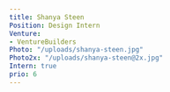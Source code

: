 ```yaml
---
title: Shanya Steen
Position: Design Intern
Venture:
- VentureBuilders
Photo: "/uploads/shanya-steen.jpg"
Photo2x: "/uploads/shanya-steen@2x.jpg"
Intern: true
prio: 6
---
```


